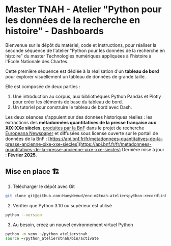 # Master TNAH - Atelier "Python pour les données de la recherche en histoire" - Dashboards

Bienvenue sur le dépôt du matériel, code et instructions, pour  réaliser la seconde séquence de l'atelier "Python pour les données de la recherche en histoire" du master Technologies numériques appliquées à l'histoire à l'École Nationale des Chartes.

Cette première séquence est dédiée à la réalisation d'un **tableau de bord**  pour explorer visuellement un tableau de données de grande taille.

Elle est composée de deux parties :

1. Une introduction au corpus, aux bibliothèques Python Pandas et Plotly pour créer les éléments de base du tableau de bord.
2. Un tutoriel pour construire le tableau de bord avec Dash.

Les deux séances s'appuient sur des données historiques réelles : les extractions des **métadonnées quantitatives de la presse française aux XIX-XXe siècles**, [produites par la BnF](https://api.bnf.fr/fr/metadonnees-quantitatives-de-la-presse-ancienne-xixe-xxe-siecles) dans le projet de recherche [Europeana Newspaper](http://www.europeana-newspapers.eu/) et diffusées sous license ouverte sur le portail de données de la BnF : [https://api.bnf.fr/fr/metadonnees-quantitatives-de-la-presse-ancienne-xixe-xxe-siecles](https://api.bnf.fr/fr/metadonnees-quantitatives-de-la-presse-ancienne-xixe-xxe-siecles)
Dernière mise à jour : **Février 2025**.

## Mise en place 🏗️

1. Télécharger le dépôt avec Git

```bash
git clone git@github.com:HueyNemud/enc-m2tnah-atelierspython-recordlinkage.git
```

2. Vérifier que Python 3.10 ou supérieur est utilisé

```bash
python --version
```

3. Au besoin, créez un nouvel environnement virtuel Python

```bash
python -m venv ~/python_atelierstnah
source ~/python_atelierstnah/bin/activate
```
